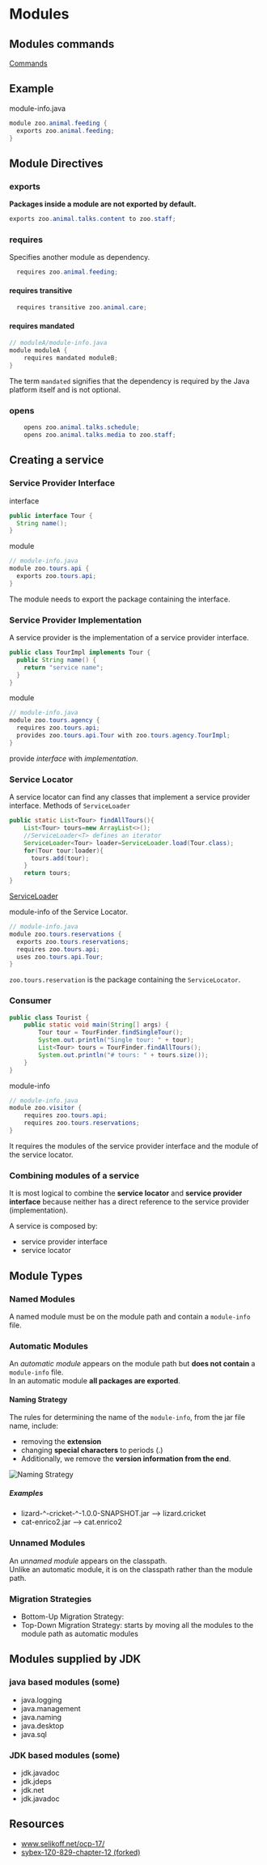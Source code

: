 # Modules
## Modules commands
[Commands](ch12-commands.md)
## Example
module-info.java
```java
module zoo.animal.feeding {
  exports zoo.animal.feeding;
}
```

## Module Directives
### exports
**Packages inside a module are not exported by default.**
```java
exports zoo.animal.talks.content to zoo.staff;
```

### requires
Specifies another module as dependency.
```java
  requires zoo.animal.feeding;
```
#### requires transitive
```java
  requires transitive zoo.animal.care;
```
#### requires mandated
```java
// moduleA/module-info.java
module moduleA {
    requires mandated moduleB;
}
```
The term `mandated` signifies that the dependency is required by the Java platform itself and is not optional.

### opens
```java
    opens zoo.animal.talks.schedule;
    opens zoo.animal.talks.media to zoo.staff;
```

## Creating a service
### Service Provider Interface
interface
```java
public interface Tour {
  String name();
}
```
module
```java
// module-info.java
module zoo.tours.api {
  exports zoo.tours.api;
}
```
The module needs to export the package containing the interface.
### Service Provider Implementation
A service provider is the implementation of a service provider interface.
```java
public class TourImpl implements Tour {
  public String name() {
    return "service name";
  }
}
```
module
```java
// module-info.java
module zoo.tours.agency {
  requires zoo.tours.api;
  provides zoo.tours.api.Tour with zoo.tours.agency.TourImpl;
}
```
provide _interface_ with _implementation_.
### Service Locator
A service locator can find any classes that implement a service provider interface.
Methods of `ServiceLoader`

```java
public static List<Tour> findAllTours(){
    List<Tour> tours=new ArrayList<>();
    //ServiceLoader<T> defines an iterator
    ServiceLoader<Tour> loader=ServiceLoader.load(Tour.class);
    for(Tour tour:loader){
      tours.add(tour);
    }
    return tours;
}
```
[ServiceLoader](https://docs.oracle.com/en/java/javase/17/docs/api/java.base/java/util/ServiceLoader.html)

module-info of the Service Locator.
```java
// module-info.java
module zoo.tours.reservations {
  exports zoo.tours.reservations;
  requires zoo.tours.api;
  uses zoo.tours.api.Tour;
}
```
`zoo.tours.reservation` is the package containing the `ServiceLocator`.

### Consumer
```java
public class Tourist {
    public static void main(String[] args) {
        Tour tour = TourFinder.findSingleTour();
        System.out.println("Single tour: " + tour);
        List<Tour> tours = TourFinder.findAllTours();
        System.out.println("# tours: " + tours.size());
    }
}
```
module-info
```java
// module-info.java
module zoo.visitor {
    requires zoo.tours.api;
    requires zoo.tours.reservations;
}
```
It requires the modules of the service provider interface and the module of the service locator.

### Combining modules of a service
It is most logical to combine the **service locator** and **service provider interface** because neither has
a direct reference to the service provider (implementation).

A service is composed by:
 - service provider interface
 - service locator

## Module Types
### Named Modules

A named module must be on the module path and contain a `module-info` file.

### Automatic Modules
An _automatic module_ appears on the module path but **does not contain** a `module-info` file.   
In an automatic module **all packages are exported**.
#### Naming Strategy

The rules for determining the name of the `module-info`, from the jar file name,  include:
 - removing the **extension**
 - changing **special characters** to periods (.)
 - Additionally, we remove the **version information from the end**.

![Naming Strategy](images/automatic-module-naming-strategy.png)

##### Examples 
* lizard-^-cricket-^-1.0.0-SNAPSHOT.jar --> lizard.cricket
* cat-enrico2.jar --> cat.enrico2



### Unnamed Modules
An _unnamed module_ appears on the classpath.  
Unlike an automatic module, it is on the classpath rather than the module path.

### Migration Strategies
- Bottom-Up Migration Strategy: 
- Top-Down Migration Strategy: starts by moving all the modules to the module path as automatic modules
## Modules supplied by JDK
### java based modules (some)
* java.logging
* java.management
* java.naming
* java.desktop
* java.sql
### JDK based modules (some)
* jdk.javadoc
* jdk.jdeps
* jdk.net
* jdk.javadoc

## Resources

- www.selikoff.net/ocp-17/
- [sybex-1Z0-829-chapter-12 (forked)](https://github.com/egch/sybex-1Z0-829-chapter-12)